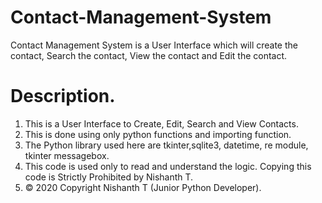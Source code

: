 # Contact-Management-System

Contact Management System is a User Interface which will create the contact, Search the contact, View the contact and Edit the contact. 

# Description. 

1. This is a User Interface to Create, Edit, Search and View Contacts. 
2. This is done using only python functions and importing function.
3. The Python library used here are tkinter,sqlite3, datetime, re module, tkinter messagebox.
4. This code is used only to read and understand the logic. 
   Copying this code is Strictly Prohibited by Nishanth T. 
5. © 2020 Copyright Nishanth T (Junior Python Developer).
